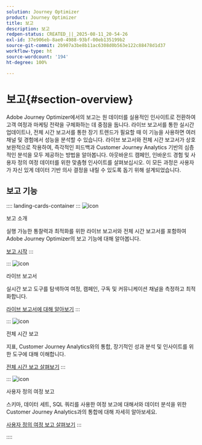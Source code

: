 ```yaml
---
solution: Journey Optimizer
product: Journey Optimizer
title: 보고
description: 보고
redpen-status: CREATED_||_2025-08-11_20-54-26
exl-id: 37e906eb-8ae0-4988-93bf-00eb135199b2
source-git-commit: 2b907a3be8b11ac6308d0b563e122c88478d1d37
workflow-type: ht
source-wordcount: '194'
ht-degree: 100%

---
```


# 보고{#section-overview}

Adobe Journey Optimizer에서의 보고는 원 데이터를 실용적인 인사이트로 전환하여 고객 여정과 마케팅 전략을 구체화하는 데 중점을 둡니다. 라이브 보고서를 통한 실시간 업데이트나, 전체 시간 보고서를 통한 장기 트렌드가 필요할 때 이 기능을 사용하면 여러 채널 및 경험에서 성능을 분석할 수 있습니다. 라이브 보고서와 전체 시간 보고서가 상호 보완적으로 작용하여, 즉각적인 피드백과 Customer Journey Analytics 기반의 심층적인 분석을 모두 제공하는 방법을 알아봅니다. 아웃바운드 캠페인, 인바운드 경험 및 사용자 정의 여정 데이터를 위한 맞춤형 인사이트를 살펴보십시오. 이 모든 과정은 사용자가 자신 있게 데이터 기반 의사 결정을 내릴 수 있도록 돕기 위해 설계되었습니다.

## 보고 기능

:::: landing-cards-container
:::
![icon](https://cdn.experienceleague.adobe.com/icons/book.svg)

보고 소개

실행 가능한 통찰력과 최적화를 위한 라이브 보고서와 전체 시간 보고서를 포함하여 Adobe Journey Optimizer의 보고 기능에 대해 알아봅니다.

[보고 시작](../using/reports/gs-reports.md)
:::

:::
![icon](https://cdn.experienceleague.adobe.com/icons/chart-line.svg)

라이브 보고서

실시간 보고 도구를 탐색하여 여정, 캠페인, 구독 및 커뮤니케이션 채널을 측정하고 최적화합니다.

[라이브 보고서에 대해 알아보기](live-report-landing-page.md)
:::

:::
![icon](https://cdn.experienceleague.adobe.com/icons/list-check.svg)

전체 시간 보고

지표, Customer Journey Analytics와의 통합, 장기적인 성과 분석 및 인사이트를 위한 도구에 대해 이해합니다.

[전체 시간 보고 살펴보기](channel-report-landing-page.md)
:::

:::
![icon](https://cdn.experienceleague.adobe.com/icons/code-branch.svg)

사용자 정의 여정 보고

스키마, 데이터 세트, SQL 쿼리를 사용한 여정 보고에 대해서와 데이터 분석을 위한 Customer Journey Analytics과의 통합에 대해 자세히 알아보세요.

[사용자 정의 여정 보고 살펴보기](reports-landing-page.md)
:::

::::
